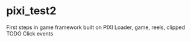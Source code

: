 # pixi_test2
First steps in game framework built on PIXI
Loader, game, reels, clipped
TODO
Click events
